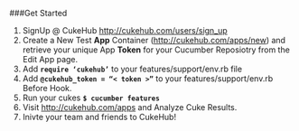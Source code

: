 ###Get Started
1. SignUp @ CukeHub http://cukehub.com/users/sign_up
2. Create a New Test **App** Container (http://cukehub.com/apps/new) and retrieve your unique App **Token** for your Cucumber Reposiotry from the Edit App page.
3. Add **`require ‘cukehub’`** to your features/support/env.rb file
4. Add **`@cukehub_token = “< token >”`** to your features/support/env.rb Before Hook.
5. Run your cukes **`$ cucumber features`**
6. Visit http://cukehub.com/apps and Analyze Cuke Results.
7. Inivte your team and friends to CukeHub!




